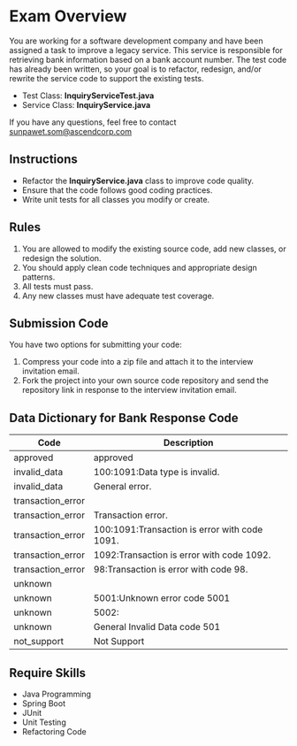 # Exam Overview





You are working for a software development company and have been assigned a task to improve a legacy service. This service is responsible for retrieving bank information based on a bank account number. The test code has already been written, so your goal is to refactor, redesign, and/or rewrite the service code to support the existing tests.


 -  Test Class: **InquiryServiceTest.java**
 -  Service Class: **InquiryService.java**


If you have any questions, feel free to contact  <sunpawet.som@ascendcorp.com>


## Instructions


- Refactor the **InquiryService.java** class to improve code quality.
- Ensure that the code follows good coding practices.
- Write unit tests for all classes you modify or create.






## Rules

1. You are allowed to modify the existing source code, add new classes, or redesign the solution.
2. You should apply clean code techniques and appropriate design patterns.
3. All tests must pass.
4. Any new classes must have adequate test coverage.

## Submission Code
You have two options for submitting your code:

1. Compress your code into a zip file and attach it to the interview invitation email.
2. Fork the project into your own source code repository and send the repository link in response to the interview invitation email.


## Data Dictionary for Bank Response Code


| Code        | Description           |  
| ------------- |-------------|  
| approved      | approved | 
| invalid_data      | 100:1091:Data type is invalid.      |  
| invalid_data | General error.     |
| transaction_error |      |
| transaction_error | Transaction error.     |
| transaction_error | 100:1091:Transaction is error with code 1091.    |
| transaction_error | 1092:Transaction is error with code 1092.    |
| transaction_error | 98:Transaction is error with code 98.    |
| unknown |    |
| unknown | 5001:Unknown error code 5001   |
| unknown | 5002:   |
| unknown | General Invalid Data code 501   |
| not_support |     Not Support |



## Require Skills
- Java Programming
- Spring Boot
- JUnit
- Unit Testing
- Refactoring Code